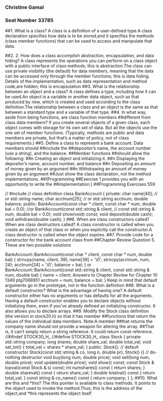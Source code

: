 ### Christine Gamal
### Seat Number 33785
##1. What is a class?
A class is a definition of a user-defined type.A class declaration specifies how data is
to be stored,and it specifies the methods (class member functions) that can be used
to access and manipulate that data.

##2.	 2. How does a class accomplish abstraction, encapsulation, and data hiding?
A class represents the operations you can perform on a class object with a public
interface of class methods; this is abstraction.The class can use private visibility (the
default) for data members, meaning that the data can be accessed only through the
member functions; this is data hiding. Details of the implementation, such as data
representation and method code,are hidden; this is encapsulation
##3.	What is the relationship between an object and a class?
A class defines a type, including how it can be used.An object is a variable or
another data object, such as that produced by new, which is created and used
according to the class definition.The relationship between a class and an object is
the same as that between a standard type and a variable of that type.
##4. In what way, aside from being functions, are class function members
##different from class data members?
If you create several objects of a given class, each object comes with storage for its
own set of data. But all the objects use the one set of member functions. (Typically,
methods are public and data members are private, but that’s a matter of policy, not
of class requirements.)
##5. Define a class to represent a bank account. Data members should
##include the
##depositor’s name, the account number (use a string), and the balance.
##Member functions
##should allow the following:
##n Creating an object and initializing it.
##n Displaying the depositor’s name, account number, and balance
##n Depositing an amount of money given by an argument
##n Withdrawing an amount of money given by an argument
##Just show the class declaration, not the method implementations.
##(Programming
##Exercise 1 provides you with an opportunity to write the
##implementation.)
##Programming Exercises 559

// #include <cstring>
// class definition
class BankAccount
{
private:
char name[40]; // or std::string name;
char acctnum[25]; // or std::string acctnum;
double balance;
public:
BankAccount(const char * client, const char * num, double bal = 0.0);
//or BankAccount(const std::string & client,
// const std::string & num, double bal = 0.0);
void show(void) const;
void deposit(double cash);
void withdraw(double cash);
}
##6. When are class constructors called? When are class destructors called?
A class constructor is called when you create an object of that class or when you
explicitly call the constructor.A class destructor is called when the object expires.
##7. Provide code for a constructor for the bank account class from
##Chapter Review Question 5.
These are two possible solutions 

BankAccount::BankAccount(const char * client, const char * num, double bal)
{
strncpy(name, client, 39);
name[39] = '\0';
strncpy(acctnum, num, 24);
acctnum[24] = '\0';
balance = bal;
}
or
BankAccount::BankAccount(const std::string & client,
const std::string & num, double bal)
{
name = client;
Answers to Chapter Review for Chapter 10 1349
ptg7068951
acctnum = num;
balance = bal;
}
Keep in mind that default arguments go in the prototype, not in the function definition
##8. What is a default constructor? What is the advantage of having one?
A default constructor either has no arguments or has defaults for all the arguments.
Having a default constructor enables you to declare objects without initializing
them, even if you’ve already defined an initializing constructor. It also allows you to
declare arrays.
##9. Modify the Stock class definition (the version in stock20.h) so that it has member
##functions that return the values of the individual data members. Note:A member
##that returns the company name should not provide a weapon for altering the array.
##That is, it can’t simply return a string reference. It could return const reference.
//#ifndef STOCK30_H_
//#define STOCK30_H_
class Stock
{
private:
std::string company;
long shares;
double share_val;
double total_val;
void set_tot() { total_val = shares * share_val; }
public:
Stock(); // default constructor
Stock(const std::string & co, long n, double pr);
Stock() {} // do-nothing destructor
void buy(long num, double price);
void sell(long num, double price);
void update(double price);
void show() const;
const Stock & topval(const Stock & s) const;
int numshares() const { return shares; }
double shareval() const { return share_val; }
double totalval() const { return total_val; }
const string & co_name() const { return company; }
};
##10. What are this and *this?
 The this pointer is available to class methods. It points to the object used to
invoke the method.Thus, this is the address of the object,and *this represents the
object itself
